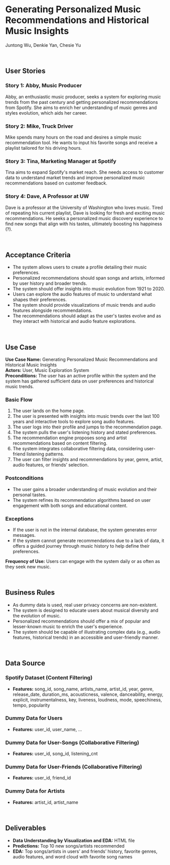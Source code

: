 # Generating Personalized Music Recommendations and Historical Music Insights

Juntong Wu, Denkie Yan, Chesie Yu

<br>

## User Stories

### **Story 1: Abby, Music Producer**
Abby, an enthusiastic music producer, seeks a system for exploring music trends from the past century and getting personalized recommendations from Spotify. She aims to enrich her understanding of music genres and styles evolution, which aids her career.

### **Story 2: Mike, Truck Driver**
Mike spends many hours on the road and desires a simple music recommendation tool. He wants to input his favorite songs and receive a playlist tailored for his driving hours.

### **Story 3: Tina, Marketing Manager at Spotify**
Tina aims to expand Spotify's market reach. She needs access to customer data to understand market trends and improve personalized music recommendations based on customer feedback.

### **Story 4: Dave, A Professor at UW**  
Dave is a professor at the University of Washington who loves music.  Tired of repeating his current playlist, Dave is looking for fresh and exciting music recommendations.  He seeks a personalized music discovery experience to find new songs that align with his tastes, ultimately boosting his happiness (?).    


<br>


## Acceptance Criteria

- The system allows users to create a profile detailing their music preferences.
- Personalized recommendations should span songs and artists, informed by user history and broader trends.
- The system should offer insights into music evolution from 1921 to 2020.
- Users can explore the audio features of music to understand what shapes their preferences.
- The system should provide visualizations of music trends and audio features alongside recommendations.
- The recommendations should adapt as the user's tastes evolve and as they interact with historical and audio feature explorations.


<br>


## Use Case

**Use Case Name:** Generating Personalized Music Recommendations and Historical Music Insights  
**Actors:** User, Music Exploration System  
**Preconditions:** The user has an active profile within the system and the system has gathered sufficient data on user preferences and historical music trends.


### Basic Flow

1. The user lands on the home page.
2. The user is presented with insights into music trends over the last 100 years and interactive tools to explore song audio features.
3. The user logs into their profile and jumps to the recommendation page.
4. The system pulls the user's listening history and stated preferences.
5. The recommendation engine proposes song and artist recommendations based on content filtering.
6. The system integrates collaborative filtering data, considering user-friend listening patterns.
7. The user can filter insights and recommendations by year, genre, artist, audio features, or friends’ selection.


### Postconditions

- The user gains a broader understanding of music evolution and their personal tastes.
- The system refines its recommendation algorithms based on user engagement with both songs and educational content.


### Exceptions

- If the user is not in the internal database, the system generates error messages.
- If the system cannot generate recommendations due to a lack of data, it offers a guided journey through music history to help define their preferences.

**Frequency of Use:** Users can engage with the system daily or as often as they seek new music.


<br>


## Business Rules

- As dummy data is used, real user privacy concerns are non-existent.
- The system is designed to educate users about musical diversity and the evolution of music.
- Personalized recommendations should offer a mix of popular and lesser-known music to enrich the user's experience.
- The system should be capable of illustrating complex data (e.g., audio features, historical trends) in an accessible and user-friendly manner.


<br>


## Data Source

### Spotify Dataset (Content Filtering)

- **Features:** song_id, song_name, artists_name, artist_id, year, genre, release_date, duration_ms, acousticness, valence, danceability, energy, explicit, instrumentalness, key, liveness, loudness, mode, speechiness, tempo, popularity


### Dummy Data for Users

- **Features:** user_id, user_name, …


### Dummy Data for User-Songs (Collaborative Filtering)

- **Features:** user_id, song_id, listening_cnt


### Dummy Data for User-Friends (Collaborative Filtering)

- **Features:** user_id, friend_id


### Dummy Data for Artists

- **Features:** artist_id, artist_name


<br>


## Deliverables

- **Data Understanding by Visualization and EDA:** HTML file
- **Predictions:** Top 10 new songs/artists recommended
- **EDA:** Top songs/artists in users’ and friends’ history, favorite genres, audio features, and word cloud with favorite song names
